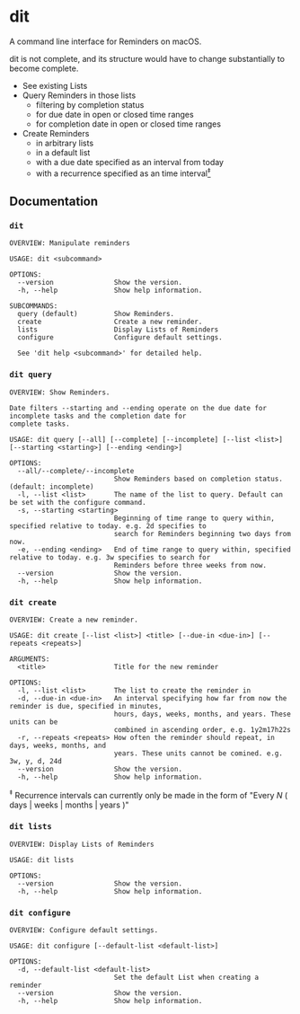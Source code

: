 # dit

A command line interface for Reminders on macOS.

dit is not complete, and its structure would have to change substantially to become complete.

* See existing Lists
* Query Reminders in those lists
  - filtering by completion status
  - for due date in open or closed time ranges
  - for completion date in open or closed time ranges  
* Create Reminders
  - in arbitrary lists
  - in a default list
  - with a due date specified as an interval from today
  - with a recurrence specified as an time interval[<sup>‡</sup>](#recurrence)

## Documentation

### `dit`

```
OVERVIEW: Manipulate reminders

USAGE: dit <subcommand>

OPTIONS:
  --version               Show the version.
  -h, --help              Show help information.

SUBCOMMANDS:
  query (default)         Show Reminders.
  create                  Create a new reminder.
  lists                   Display Lists of Reminders
  configure               Configure default settings.

  See 'dit help <subcommand>' for detailed help.
```

### `dit query`

```
OVERVIEW: Show Reminders.

Date filters --starting and --ending operate on the due date for incomplete tasks and the completion date for
complete tasks.

USAGE: dit query [--all] [--complete] [--incomplete] [--list <list>] [--starting <starting>] [--ending <ending>]

OPTIONS:
  --all/--complete/--incomplete
                          Show Reminders based on completion status. (default: incomplete)
  -l, --list <list>       The name of the list to query. Default can be set with the configure command. 
  -s, --starting <starting>
                          Beginning of time range to query within, specified relative to today. e.g. 2d specifies to
                          search for Reminders beginning two days from now. 
  -e, --ending <ending>   End of time range to query within, specified relative to today. e.g. 3w specifies to search for
                          Reminders before three weeks from now. 
  --version               Show the version.
  -h, --help              Show help information.
  ```

### `dit create`

```
OVERVIEW: Create a new reminder.

USAGE: dit create [--list <list>] <title> [--due-in <due-in>] [--repeats <repeats>]

ARGUMENTS:
  <title>                 Title for the new reminder 

OPTIONS:
  -l, --list <list>       The list to create the reminder in 
  -d, --due-in <due-in>   An interval specifying how far from now the reminder is due, specified in minutes,
                          hours, days, weeks, months, and years. These units can be
                          combined in ascending order, e.g. 1y2m17h22s 
  -r, --repeats <repeats> How often the reminder should repeat, in days, weeks, months, and
                          years. These units cannot be comined. e.g. 3w, y, d, 24d 
  --version               Show the version.
  -h, --help              Show help information.
```

<a name="recurrence"><sup>‡</sup></a> Recurrence intervals can currently only be made in the form of "Every _N_ ( days | weeks | months | years )"

### `dit lists`

```
OVERVIEW: Display Lists of Reminders

USAGE: dit lists

OPTIONS:
  --version               Show the version.
  -h, --help              Show help information.
```

### `dit configure`

```
OVERVIEW: Configure default settings.

USAGE: dit configure [--default-list <default-list>]

OPTIONS:
  -d, --default-list <default-list>
                          Set the default List when creating a reminder 
  --version               Show the version.
  -h, --help              Show help information.
```
